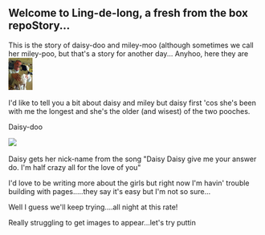 ## Welcome to Ling-de-long, a fresh from the box repoStory...

This is the story of daisy-doo and miley-moo (although sometimes we call her miley-poo, but that's a story for another day...
Anyhoo, here they are
<img src="https://github.com/Hathoney/Ling-de-Long/blob/gh-pages/images/IMG_0560.jpg" width="48">

I'd like to tell you a bit about daisy and miley but daisy first 'cos she's been with me the longest and she's the older (and wisest) of the two pooches.

Daisy-doo

<img src="https://github.com/favicon.ico" width="48">

Daisy gets her nick-name from the song "Daisy Daisy give me your answer do. I'm half crazy all for the love of you"

I'd love to be writing more about the girls but right now I'm havin' trouble building with pages.....they say it's easy but I'm not so sure...

Well I guess we'll keep trying....all night at this rate!

Really struggling to get images to appear...let's try puttin

```
